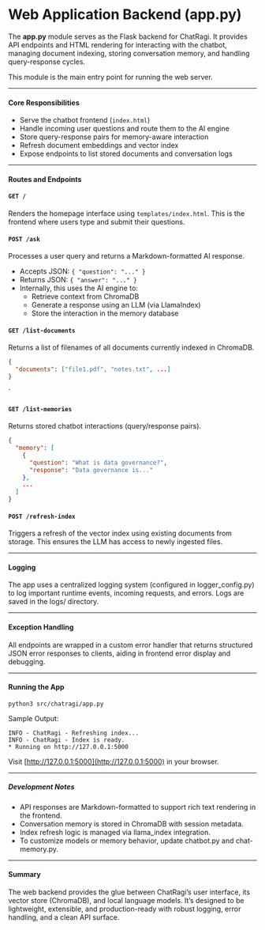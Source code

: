 

# Web Application Backend (app.py)

The **app.py** module serves as the Flask backend for ChatRagi. It provides API endpoints and HTML rendering for interacting with the chatbot, managing document indexing, storing conversation memory, and handling query-response cycles.

This module is the main entry point for running the web server.

---
#### Core Responsibilities

- Serve the chatbot frontend (`index.html`)
- Handle incoming user questions and route them to the AI engine
- Store query-response pairs for memory-aware interaction
- Refresh document embeddings and vector index
- Expose endpoints to list stored documents and conversation logs

---
#### Routes and Endpoints

#### `GET /`

Renders the homepage interface using `templates/index.html`. This is the frontend where users type and submit their questions.

#### `POST /ask`

Processes a user query and returns a Markdown-formatted AI response.

- Accepts JSON: `{ "question": "..." }`
- Returns JSON: `{ "answer": "..." }`
- Internally, this uses the AI engine to:
  - Retrieve context from ChromaDB
  - Generate a response using an LLM (via  LlamaIndex)
  - Store the interaction in the memory database

#### `GET /list-documents`

Returns a list of filenames of all documents currently indexed in ChromaDB.

```json
{
  "documents": ["file1.pdf", "notes.txt", ...]
}
```
`
#### **`GET /list-memories`**

Returns stored chatbot interactions (query/response pairs).

```json
{
  "memory": [
    {
      "question": "What is data governance?",
      "response": "Data governance is..."
    },
    ...
  ]
}
```

#### **`POST /refresh-index`**

Triggers a refresh of the vector index using existing documents from storage. This ensures the LLM has access to newly ingested files.

---
#### Logging
The app uses a centralized logging system (configured in logger_config.py) to log important runtime events, incoming requests, and errors. Logs are saved in the logs/ directory.

---
#### Exception Handling
All endpoints are wrapped in a custom error handler that returns structured JSON error responses to clients, aiding in frontend error display and debugging.

---
#### Running the App

```shell
python3 src/chatragi/app.py
```

Sample Output:

```text
INFO - ChatRagi - Refreshing index...
INFO - ChatRagi - Index is ready.
* Running on http://127.0.0.1:5000
```

Visit [http://127.0.0.1:5000](http://127.0.0.1:5000) in your browser.

---
##### Development Notes
- API responses are Markdown-formatted to support rich text rendering in the frontend.
- Conversation memory is stored in ChromaDB with session metadata.
- Index refresh logic is managed via llama_index integration.
- To customize models or memory behavior, update chatbot.py and chat-memory.py.

---
#### Summary
The web backend provides the glue between ChatRagi’s user interface, its vector store (ChromaDB), and local language models. It’s designed to be lightweight, extensible, and production-ready with robust logging, error handling, and a clean API surface.